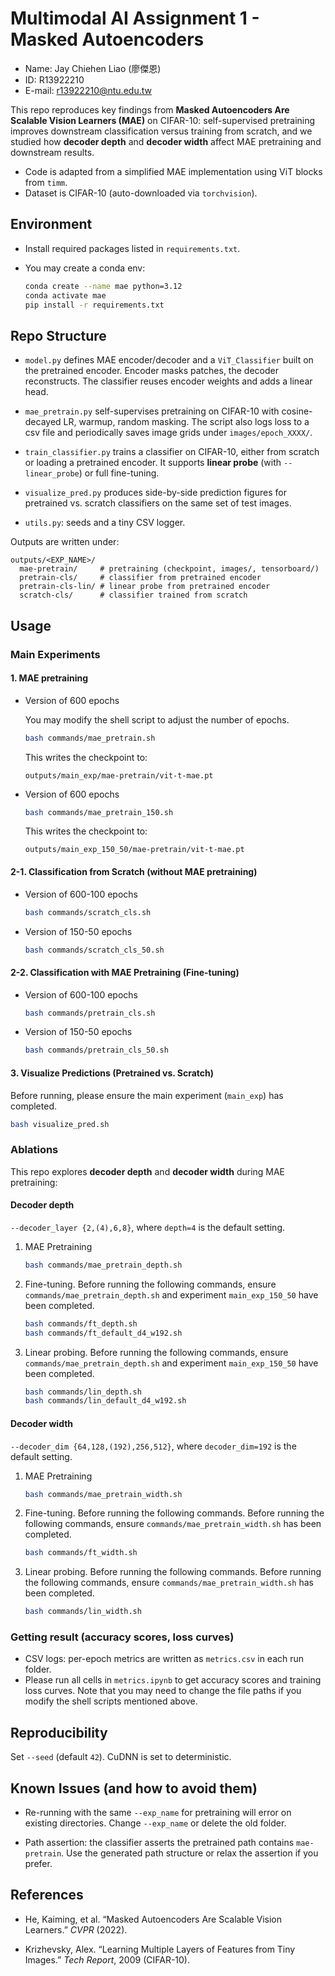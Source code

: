 # Multimodal AI Assignment 1 - Masked Autoencoders

- Name: Jay Chiehen Liao (廖傑恩)
- ID: R13922210
- E-mail: r13922210@ntu.edu.tw

This repo reproduces key findings from **Masked Autoencoders Are Scalable Vision Learners (MAE)** on CIFAR-10: self-supervised pretraining improves downstream classification versus training from scratch, and we studied how **decoder depth** and **decoder width** affect MAE pretraining and downstream results.

- Code is adapted from a simplified MAE implementation using ViT blocks from `timm`.
- Dataset is CIFAR-10 (auto-downloaded via `torchvision`).

## Environment

- Install required packages listed in `requirements.txt`.

- You may create a conda env:

    ```bash
    conda create --name mae python=3.12
    conda activate mae
    pip install -r requirements.txt
    ```

## Repo Structure

* `model.py` defines MAE encoder/decoder and a `ViT_Classifier` built on the pretrained encoder.  Encoder masks patches, the decoder reconstructs. The classifier reuses encoder weights and adds a linear head.

* `mae_pretrain.py` self-supervises pretraining on CIFAR-10 with cosine-decayed LR, warmup, random masking. The script also logs loss to a csv file and periodically saves image grids under `images/epoch_XXXX/`.

* `train_classifier.py` trains a classifier on CIFAR-10, either from scratch or loading a pretrained encoder. It supports **linear probe** (with `--linear_probe`) or full fine-tuning.

* `visualize_pred.py` produces side-by-side prediction figures for pretrained vs. scratch classifiers on the same set of test images.

* `utils.py`: seeds and a tiny CSV logger.

Outputs are written under:

```
outputs/<EXP_NAME>/
  mae-pretrain/     # pretraining (checkpoint, images/, tensorboard/)
  pretrain-cls/     # classifier from pretrained encoder
  pretrain-cls-lin/ # linear probe from pretrained encoder
  scratch-cls/      # classifier trained from scratch
```

## Usage

### Main Experiments

#### 1. MAE pretraining

- Version of 600 epochs

    You may modify the shell script to adjust the number of epochs.

    ```bash
    bash commands/mae_pretrain.sh
    ```

    This writes the checkpoint to:

    ```
    outputs/main_exp/mae-pretrain/vit-t-mae.pt
    ```

- Version of 600 epochs

    ```bash
    bash commands/mae_pretrain_150.sh
    ```

    This writes the checkpoint to:

    ```
    outputs/main_exp_150_50/mae-pretrain/vit-t-mae.pt
    ```


#### 2-1. Classification from Scratch (without MAE pretraining)

- Version of 600-100 epochs

    ```bash
    bash commands/scratch_cls.sh
    ```

- Version of 150-50 epochs

    ```bash
    bash commands/scratch_cls_50.sh
    ```

#### 2-2. Classification with MAE Pretraining (Fine-tuning)

- Version of 600-100 epochs

    ```bash
    bash commands/pretrain_cls.sh
    ```

- Version of 150-50 epochs

    ```bash
    bash commands/pretrain_cls_50.sh
    ```

#### 3. Visualize Predictions (Pretrained vs. Scratch)

Before running, please ensure the main experiment (`main_exp`) has completed.

```bash
bash visualize_pred.sh
```

### Ablations

This repo explores **decoder depth** and **decoder width** during MAE pretraining:

#### Decoder depth

`--decoder_layer {2,(4),6,8}`, where `depth=4` is the default setting.

1. MAE Pretraining

    ```bash
    bash commands/mae_pretrain_depth.sh
    ```

2. Fine-tuning. Before running the following commands, ensure `commands/mae_pretrain_depth.sh` and experiment `main_exp_150_50` have been completed.

    ```bash
    bash commands/ft_depth.sh
    bash commands/ft_default_d4_w192.sh
    ```

3. Linear probing. Before running the following commands, ensure `commands/mae_pretrain_depth.sh` and experiment `main_exp_150_50` have been completed.

    ```bash
    bash commands/lin_depth.sh
    bash commands/lin_default_d4_w192.sh
    ```

#### Decoder width

`--decoder_dim {64,128,(192),256,512}`, where `decoder_dim=192` is the default setting.

1. MAE Pretraining

    ```bash
    bash commands/mae_pretrain_width.sh
    ```

2. Fine-tuning. Before running the following commands. Before running the following commands, ensure `commands/mae_pretrain_width.sh` has been completed.

    ```bash
    bash commands/ft_width.sh
    ```

3. Linear probing. Before running the following commands. Before running the following commands, ensure `commands/mae_pretrain_width.sh` has been completed.

    ```bash
    bash commands/lin_width.sh
    ```

### Getting result (accuracy scores, loss curves)

- CSV logs: per-epoch metrics are written as `metrics.csv` in each run folder.
- Please run all cells in `metrics.ipynb` to get accuracy scores and training loss curves. Note that you may need to change the file paths if you modify the shell scripts mentioned above.

## Reproducibility

Set `--seed` (default `42`). CuDNN is set to deterministic.

## Known Issues (and how to avoid them)

- Re-running with the same `--exp_name` for pretraining will error on existing directories. Change `--exp_name` or delete the old folder.

- Path assertion: the classifier asserts the pretrained path contains `mae-pretrain`. Use the generated path structure or relax the assertion if you prefer.

## References

- He, Kaiming, et al. “Masked Autoencoders Are Scalable Vision Learners.” *CVPR* (2022).

- Krizhevsky, Alex. “Learning Multiple Layers of Features from Tiny Images.” *Tech Report*, 2009 (CIFAR-10).


